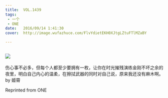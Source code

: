 ```yaml
---
title:	VOL.1439
tags:
 - 一个
 - ONE
date:	2016/09/14 1:41:30
cover:	http://image.wufazhuce.com/FlvYdietEKH0XJtgLZtuFTlMZaBY

---
```

![](http://image.wufazhuce.com/FlvYdietEKH0XJtgLZtuFTlMZaBY)
---

伤心事不必多，但每个人都至少要拥有一枚，让你在时光摧残演练金刚不坏之余的夜里，明白自己内心的温柔，在擦拭武器的同时对自己说，原来我还没有麻木啊。by 姬霄
 
Reprinted from ONE
